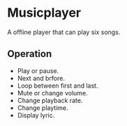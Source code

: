 # Musicplayer
A offline player that can play six songs.
## Operation
- Play or pause.
- Next and brfore.
- Loop between first and last.
- Mute or change volume.
- Change playback rate.
- Change playtime.
- Display lyric.
